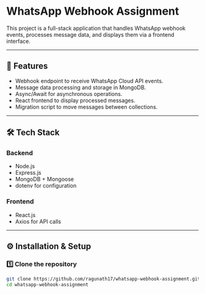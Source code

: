 # WhatsApp Webhook Assignment

This project is a full-stack application that handles WhatsApp webhook events, processes message data, and displays them via a frontend interface.

---

## 📌 Features
- Webhook endpoint to receive WhatsApp Cloud API events.
- Message data processing and storage in MongoDB.
- Async/Await for asynchronous operations.
- React frontend to display processed messages.
- Migration script to move messages between collections.

---

## 🛠️ Tech Stack
### Backend
- Node.js
- Express.js
- MongoDB + Mongoose
- dotenv for configuration

### Frontend
- React.js
- Axios for API calls

---

## ⚙️ Installation & Setup

### 1️⃣ Clone the repository
```bash
git clone https://github.com/ragunath17/whatsapp-webhook-assignment.git
cd whatsapp-webhook-assignment
